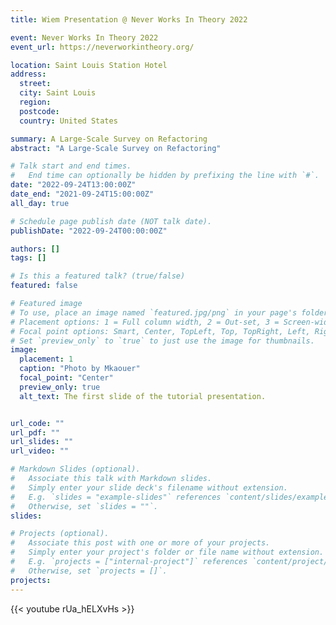 ```yaml
---
title: Wiem Presentation @ Never Works In Theory 2022

event: Never Works In Theory 2022
event_url: https://neverworkintheory.org/

location: Saint Louis Station Hotel
address:
  street:
  city: Saint Louis
  region: 
  postcode: 
  country: United States

summary: A Large-Scale Survey on Refactoring
abstract: "A Large-Scale Survey on Refactoring"

# Talk start and end times.
#   End time can optionally be hidden by prefixing the line with `#`.
date: "2022-09-24T13:00:00Z"
date_end: "2021-09-24T15:00:00Z"
all_day: true

# Schedule page publish date (NOT talk date).
publishDate: "2022-09-24T00:00:00Z"

authors: []
tags: []

# Is this a featured talk? (true/false)
featured: false

# Featured image
# To use, place an image named `featured.jpg/png` in your page's folder.
# Placement options: 1 = Full column width, 2 = Out-set, 3 = Screen-width
# Focal point options: Smart, Center, TopLeft, Top, TopRight, Left, Right, BottomLeft, Bottom, BottomRight
# Set `preview_only` to `true` to just use the image for thumbnails.
image:
  placement: 1
  caption: "Photo by Mkaouer"
  focal_point: "Center"
  preview_only: true
  alt_text: The first slide of the tutorial presentation.


url_code: ""
url_pdf: ""
url_slides: ""
url_video: ""

# Markdown Slides (optional).
#   Associate this talk with Markdown slides.
#   Simply enter your slide deck's filename without extension.
#   E.g. `slides = "example-slides"` references `content/slides/example-slides.md`.
#   Otherwise, set `slides = ""`.
slides:

# Projects (optional).
#   Associate this post with one or more of your projects.
#   Simply enter your project's folder or file name without extension.
#   E.g. `projects = ["internal-project"]` references `content/project/deep-learning/index.md`.
#   Otherwise, set `projects = []`.
projects:
---
```


{{< youtube rUa_hELXvHs >}}
